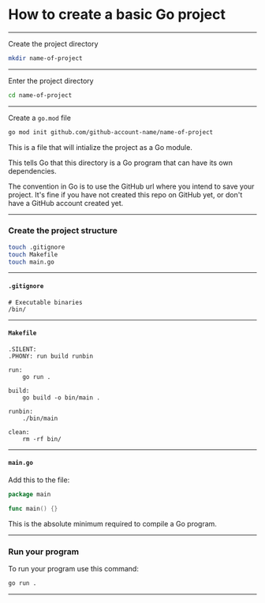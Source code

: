 # How to create a basic Go project
_______________________________________________________________________________

Create the project directory
```sh
mkdir name-of-project
```
_______________________________________________________________________________

Enter the project directory
```sh
cd name-of-project
```
_______________________________________________________________________________

Create a `go.mod` file
```sh
go mod init github.com/github-account-name/name-of-project
```

This is a file that will intialize the project as a Go module.

This tells Go that this directory is a Go program 
that can have its own dependencies.

The convention in Go is to use the GitHub url where you intend to save
your project. It's fine if you have not created this repo on GitHub yet,
or don't have a GitHub account created yet.

_______________________________________________________________________________
### Create the project structure

```sh
touch .gitignore
touch Makefile
touch main.go
```
_______________________________________________________________________________

#### `.gitignore`

```gitignore
# Executable binaries
/bin/
```
_______________________________________________________________________________

#### `Makefile`

```make
.SILENT:
.PHONY: run build runbin 

run:
	go run .

build:
	go build -o bin/main .

runbin:
	./bin/main

clean:
	rm -rf bin/
```
_______________________________________________________________________________

#### `main.go`

Add this to the file:
```go
package main

func main() {}
```

This is the absolute minimum required to compile a Go program.
_______________________________________________________________________________
### Run your program

To run your program use this command:
```sh
go run .
```
_______________________________________________________________________________
